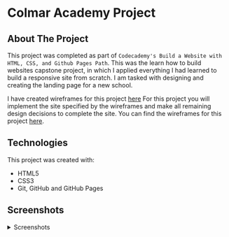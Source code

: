 #  Colmar Academy Project

## About The Project

This project was completed as part of `Codecademy's Build a Website with HTML, CSS, and Github Pages Path`. This was the learn how to build websites capstone project, in which I applied everything I had learned to build a responsive site from scratch. I am tasked with designing and creating the landing page for a new school.

I have created wireframes for this project [here](https://github.com/ganeshyevle/colmar-academy-project/blob/main/wireframes/Colmar%20Academy%20Project%20Wireframes.pdf)
For this project you will implement the site specified by the wireframes and make all remaining design decisions to complete the site. You can find the wireframes for this project [here](https://content.codecademy.com/courses/freelance-1/capstone-2/colmar-academy-spec.png).

## Technologies

This project was created with:

- HTML5
- CSS3
- Git, GitHub and GitHub Pages

## Screenshots

<details>
<summary>Screenshots</summary>
<img src="README\FistPage.png">
<img src="README\SecondPage.png">
<img src="README\ThirdPage.png">
<img src="README\ForthPage.png">

</details>
